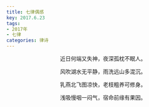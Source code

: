 ```yaml
---
title: 七律偶感
key: 2017.6.23
tags: 
- 2017年 
- 七律
categories: 律诗
---
```


<p align="center">近日何端又失神，夜深孤枕不眠人。
</p>
<p align="center">风吹湖水无平静，雨洗远山多混沉。
</p>
<p align="center">乳燕北飞图凉快，老枝粗养可修身。
</p>
<p align="center">浅吸慢咽一闷气，宿命前缘有果因。
</p>
